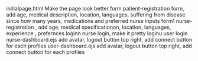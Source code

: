 initialpage.html  Make the page look better 
form      patient-registration form, add age, medical description, location, languages, suffering from disease since how many years, medications and preferred nurse inputs
form1      nurse-registration , add age, medical specificationon, location, languages, experience , prefernces
loginn      nurse login, make it pretty
loginu      user login
nurse-dashboard.ejs  add avatar, logout button top right, add connect button for each profiles
user-dashboard.ejs    add avatar, logout button top right, add connect button for each profiles
